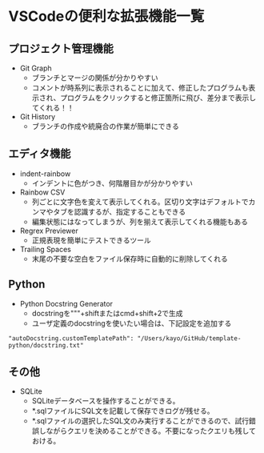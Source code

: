 # VSCodeの便利な拡張機能一覧

## プロジェクト管理機能

- Git Graph
    - ブランチとマージの関係が分かりやすい
    - コメントが時系列に表示されることに加えて、修正したプログラムも表示され、プログラムをクリックすると修正箇所に飛び、差分まで表示してくれる！！
- Git History
    - ブランチの作成や統廃合の作業が簡単にできる

## エディタ機能

- indent-rainbow
    - インデントに色がつき、何階層目かが分かりやすい
- Rainbow CSV
    - 列ごとに文字色を変えて表示してくれる。区切り文字はデフォルトでカンマやタブを認識するが、指定することもできる
    - 編集状態にはなってしまうが、列を揃えて表示してくれる機能もある
- Regrex Previewer
    - 正規表現を簡単にテストできるツール
- Trailing Spaces
    - 末尾の不要な空白をファイル保存時に自動的に削除してくれる

## Python

- Python Docstring Generator
    - docstringを"""+shiftまたはcmd+shift+2で生成
    - ユーザ定義のdocstringを使いたい場合は、下記設定を追加する

```
"autoDocstring.customTemplatePath": "/Users/kayo/GitHub/template-python/docstring.txt"
```

## その他
- SQLite
    - SQLiteデータベースを操作することができる。
    - *.sqlファイルにSQL文を記載して保存できログが残せる。
    - *.sqlファイルの選択したSQL文のみ実行することができるので、試行錯誤しながらクエリを決めることができる。不要になったクエリも残しておける。


